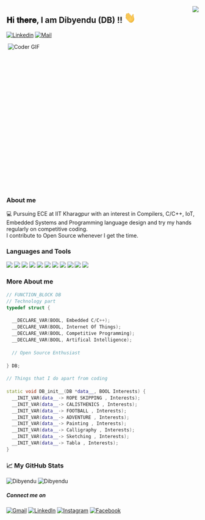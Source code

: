 <code><img align = 'right' height="60" src="https://upload.wikimedia.org/wikipedia/en/thumb/1/1c/IIT_Kharagpur_Logo.svg/1200px-IIT_Kharagpur_Logo.svg.png"></code>
<h2> 𝐇i 𝐭𝐡𝐞𝐫𝐞, I am Dibyendu (DB) !! <img src="https://raw.githubusercontent.com/ABSphreak/ABSphreak/master/gifs/Hi.gif" width="30px"></h2>

[![Linkedin](https://img.shields.io/badge/-Dibyendu-blue?style=flat-square&logo=linkedin&logoColor=white&link=https:https://www.linkedin.com/in/dibyendu-biswas-827155193/)](https://www.linkedin.com/in/dibyendu-biswas-827155193/)
[![Mail](https://img.shields.io/badge/-dbdibyendu5@gmail.com-gray?style=flat-square&logo=gmail&logoColor=red&link=)](mailto:dbdibyendu5@gmail.com)

<img align='right'  src="https://media.giphy.com/media/SWoSkN6DxTszqIKEqv/giphy.gif" alt="Coder GIF" width="500" height="400">

### About me 

:computer:  Pursuing ECE at IIT Kharagpur with an interest in Compilers, C/C++, IoT, Embedded Systems and Programming language design and try my hands regularly on competitive coding.    
I contribute to Open Source whenever I get the time.


### Languages and Tools
<code><img height="40" src="https://www.vectorlogo.zone/logos/python/python-ar21.svg"></code>
<code><img height="40" src="https://www.vectorlogo.zone/logos/github/github-ar21.svg"></code>
<code><img height="40" src="https://www.vectorlogo.zone/logos/git-scm/git-scm-ar21.svg"></code>
<code><img height="40" src="https://upload.wikimedia.org/wikipedia/commons/1/18/ISO_C%2B%2B_Logo.svg"></code>
<code><img height="40" src="https://upload.wikimedia.org/wikipedia/commons/archive/3/35/20190417225046%21The_C_Programming_Language_logo.svg"></code>
<code><img height="40" src=https://toppng.com/uploads/preview/arduino-logo-11563227354ny21akychx.png></code>
<code><img height="40" src="https://www.raspberrypi.org/wp-content/uploads/2011/10/Raspi-PGB001.png"></code>
<code><img height="40" src=" https://upload.wikimedia.org/wikipedia/commons/thumb/3/35/Tux.svg/1200px-Tux.svg.png"></code>
<code><img height="40" src="https://www.droptica.com/sites/droptica.com/files/2018-08/docker_codeception-07.jpg"></code>
<code><img height="40" src="https://gnss-sdr.org/assets/images/Cmake-logo.png"></code>
<code><img height="40" src="https://www.pngitem.com/pimgs/m/20-200760_opencv-logo-png-transparent-png.png"></code>

            
### More About me
```cpp
// FUNCTION_BLOCK DB
// Technology part
typedef struct {

  __DECLARE_VAR(BOOL, Embedded C/C++);
  __DECLARE_VAR(BOOL, Internet Of Things);
  __DECLARE_VAR(BOOL, Competitive Programming);
  __DECLARE_VAR(BOOL, Artifical Intelligence);

  // Open Source Enthusiast

} DB;

// Things that I do apart from coding

static void DB_init__(DB *data__, BOOL Interests) {
  __INIT_VAR(data__-> ROPE SKIPPING , Interests);
  __INIT_VAR(data__-> CALISTHENICS , Interests);
  __INIT_VAR(data__-> FOOTBALL , Interests);
  __INIT_VAR(data__-> ADVENTURE , Interests);
  __INIT_VAR(data__-> Painting , Interests);
  __INIT_VAR(data__-> Calligraphy , Interests);
  __INIT_VAR(data__-> Sketching , Interests);
  __INIT_VAR(data__-> Tabla , Interests);
}
```


### 📈 My GitHub Stats

<img src="https://github-readme-stats.vercel.app/api?username=DbDibyendu&show_icons=true&theme=gotham"  alt="Dibyendu" />
<img src=https://github-readme-stats.vercel.app/api/top-langs/?username=DbDibyendu&show_icons=true&theme=gotham" alt="Dibyendu" />
                                                                                                                               
##### Connect me on 
<a href="mailto:shreyasishruti@gmail.com"><img src="https://img.shields.io/badge/-Gmail-c14438?style=flat-square&logo=Gmail&logoColor=white&link=mailto:dbdibyendu5@gmail.com" alt="Gmail"></a>
<a href="https://www.linkedin.com/in/dibyendu-biswas-827155193/"><img src="https://img.shields.io/badge/LinkedIn-%230077B5.svg?&style=flat-square&logo=linkedin&logoColor=white" alt="LinkedIn"></a>
<a href="https://www.instagram.com/___dibi___/"><img src="https://img.shields.io/badge/Instagram-%23E4405F.svg?&style=flat-square&logo=instagram&logoColor=white" alt="Instagram"></a>
<a href="https://www.facebook.com/dibyendu.biswas.121/"><img src="https://img.shields.io/badge/Facebook-%231877F2.svg?&style=flat-square&logo=facebook&logoColor=white" alt="Facebook"></a></div>
